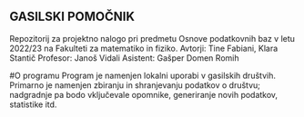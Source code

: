 ## GASILSKI POMOČNIK 

Repozitorij za projektno nalogo pri predmetu Osnove podatkovnih baz v letu 2022/23 na Fakulteti za matematiko in fiziko.
Avtorji: Tine Fabiani, Klara Stantič
Profesor: Janoš Vidali
Asistent: Gašper Domen Romih

#O programu 
Program je namenjen lokalni uporabi v gasilskih društvih. Primarno je namenjen zbiranju in shranjevanju podatkov o društvu; nadgradnje pa bodo vključevale opomnike, generiranje novih podatkov, statistike itd. 

